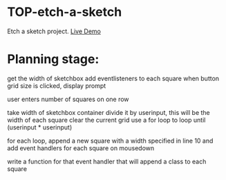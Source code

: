 # TOP-etch-a-sketch

Etch a sketch project.
[Live Demo](https://laur-ns.github.io/TOP-etch-a-sketch)

# Planning stage:
get the width of sketchbox
add eventlisteners to each square
when button grid size is clicked, display prompt

user enters number of squares on one row

take width of sketchbox container
divide it by userinput, this will be the width of each square
clear the current grid
use a for loop to loop until (userinput * userinput)

for each loop, append a new square with a width specified in line 10
and add event handlers for each square on mousedown

write a function for that event handler that will append a class
to each square
